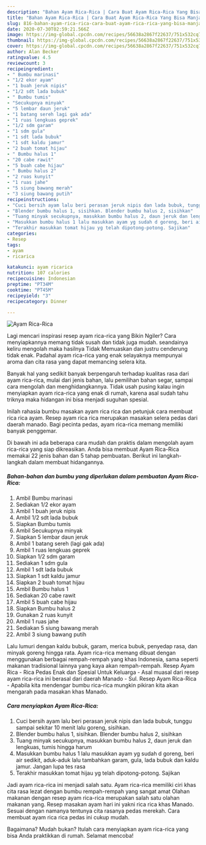 ```yaml
---
description: "Bahan Ayam Rica-Rica | Cara Buat Ayam Rica-Rica Yang Bisa Manjain Lidah"
title: "Bahan Ayam Rica-Rica | Cara Buat Ayam Rica-Rica Yang Bisa Manjain Lidah"
slug: 816-bahan-ayam-rica-rica-cara-buat-ayam-rica-rica-yang-bisa-manjain-lidah
date: 2020-07-30T02:59:21.566Z
image: https://img-global.cpcdn.com/recipes/56638a2867f22637/751x532cq70/ayam-rica-rica-foto-resep-utama.jpg
thumbnail: https://img-global.cpcdn.com/recipes/56638a2867f22637/751x532cq70/ayam-rica-rica-foto-resep-utama.jpg
cover: https://img-global.cpcdn.com/recipes/56638a2867f22637/751x532cq70/ayam-rica-rica-foto-resep-utama.jpg
author: Alan Becker
ratingvalue: 4.5
reviewcount: 3
recipeingredient:
- " Bumbu marinasi"
- "1/2 ekor ayam"
- "1 buah jeruk nipis"
- "1/2 sdt lada bubuk"
- " Bumbu tumis"
- "Secukupnya minyak"
- "5 lembar daun jeruk"
- "1 batang sereh lagi gak ada"
- "1 ruas lengkuas geprek"
- "1/2 sdm garam"
- "1 sdm gula"
- "1 sdt lada bubuk"
- "1 sdt kaldu jamur"
- "2 buah tomat hijau"
- " Bumbu halus 1"
- "20 cabe rawit"
- "5 buah cabe hijau"
- " Bumbu halus 2"
- "2 ruas kunyit"
- "1 ruas jahe"
- "5 siung bawang merah"
- "3 siung bawang putih"
recipeinstructions:
- "Cuci bersih ayam lalu beri perasan jeruk nipis dan lada bubuk, tunggu sampai sekitar 10 menit lalu goreng, sisihkan."
- "Blender bumbu halus 1, sisihkan. Blender bumbu halus 2, sisihkan"
- "Tuang minyak secukupnya, masukkan bumbu halus 2, daun jeruk dan lengkuas, tumis hingga harum"
- "Masukkan bumbu halus 1 lalu masukkan ayam yg sudah d goreng, beri air sedikit, aduk-aduk lalu tambahkan garam, gula, lada bubuk dan kaldu jamur. Jangan lupa tes rasa"
- "Terakhir masukkan tomat hijau yg telah dipotong-potong. Sajikan"
categories:
- Resep
tags:
- ayam
- ricarica

katakunci: ayam ricarica 
nutrition: 107 calories
recipecuisine: Indonesian
preptime: "PT34M"
cooktime: "PT45M"
recipeyield: "3"
recipecategory: Dinner

---
```



![Ayam Rica-Rica](https://img-global.cpcdn.com/recipes/56638a2867f22637/751x532cq70/ayam-rica-rica-foto-resep-utama.jpg)

Lagi mencari inspirasi resep ayam rica-rica yang Bikin Ngiler? Cara menyiapkannya memang tidak susah dan tidak juga mudah. seandainya keliru mengolah maka hasilnya Tidak Memuaskan dan justru cenderung tidak enak. Padahal ayam rica-rica yang enak selayaknya mempunyai aroma dan cita rasa yang dapat memancing selera kita.

Banyak hal yang sedikit banyak berpengaruh terhadap kualitas rasa dari ayam rica-rica, mulai dari jenis bahan, lalu pemilihan bahan segar, sampai cara mengolah dan menghidangkannya. Tidak usah pusing kalau ingin menyiapkan ayam rica-rica yang enak di rumah, karena asal sudah tahu triknya maka hidangan ini bisa menjadi suguhan spesial.

Inilah rahasia bumbu masakan ayam rica rica dan petunjuk cara membuat rica rica ayam. Resep ayam rica rica merupakan masakan selera pedas dari daerah manado. Bagi pecinta pedas, ayam rica-rica memang memiliki banyak penggemar.


Di bawah ini ada beberapa cara mudah dan praktis dalam mengolah ayam rica-rica yang siap dikreasikan. Anda bisa membuat Ayam Rica-Rica memakai 22 jenis bahan dan 5 tahap pembuatan. Berikut ini langkah-langkah dalam membuat hidangannya.

<!--inarticleads1-->

##### Bahan-bahan dan bumbu yang diperlukan dalam pembuatan Ayam Rica-Rica:

1. Ambil  Bumbu marinasi
1. Sediakan 1/2 ekor ayam
1. Ambil 1 buah jeruk nipis
1. Ambil 1/2 sdt lada bubuk
1. Siapkan  Bumbu tumis
1. Ambil Secukupnya minyak
1. Siapkan 5 lembar daun jeruk
1. Ambil 1 batang sereh (lagi gak ada)
1. Ambil 1 ruas lengkuas geprek
1. Siapkan 1/2 sdm garam
1. Sediakan 1 sdm gula
1. Ambil 1 sdt lada bubuk
1. Siapkan 1 sdt kaldu jamur
1. Siapkan 2 buah tomat hijau
1. Ambil  Bumbu halus 1
1. Sediakan 20 cabe rawit
1. Ambil 5 buah cabe hijau
1. Siapkan  Bumbu halus 2
1. Gunakan 2 ruas kunyit
1. Ambil 1 ruas jahe
1. Sediakan 5 siung bawang merah
1. Ambil 3 siung bawang putih


Lalu lumuri dengan kaldu bubuk, garam, merica bubuk, penyedap rasa, dan minyak goreng hingga rata. Ayam rica-rica memang dibuat dengan menggunakan berbagai rempah-rempah yang khas Indonesia, sama seperti makanan tradisional lainnya yang kaya akan rempah-rempah. Resep Ayam Rica - Rica Pedas Enak dan Spesial Untuk Keluarga - Asal muasal dari resep ayam rica-rica ini berasal dari daerah Manado - Sul. Resep Ayam Rica-Rica - Apabila kita mendengar bumbu rica-rica mungkin pikiran kita akan mengarah pada masakan khas Manado. 

<!--inarticleads2-->

##### Cara menyiapkan Ayam Rica-Rica:

1. Cuci bersih ayam lalu beri perasan jeruk nipis dan lada bubuk, tunggu sampai sekitar 10 menit lalu goreng, sisihkan.
1. Blender bumbu halus 1, sisihkan. Blender bumbu halus 2, sisihkan
1. Tuang minyak secukupnya, masukkan bumbu halus 2, daun jeruk dan lengkuas, tumis hingga harum
1. Masukkan bumbu halus 1 lalu masukkan ayam yg sudah d goreng, beri air sedikit, aduk-aduk lalu tambahkan garam, gula, lada bubuk dan kaldu jamur. Jangan lupa tes rasa
1. Terakhir masukkan tomat hijau yg telah dipotong-potong. Sajikan


Jadi ayam rica-rica ini menjadi salah satu. Ayam rica-rica memiliki ciri khas cita rasa lezat dengan bumbu rempah-rempah yang sangat amat Olahan makanan dengan resep ayam rica-rica merupakan salah satu olahan makanan yang. Resep masakan ayam hari ini yakni rica rica khas Manado. Sesuai dengan namanya tentunya cita rasanya pedas merekah. Cara membuat ayam rica rica pedas ini cukup mudah. 

Bagaimana? Mudah bukan? Itulah cara menyiapkan ayam rica-rica yang bisa Anda praktikkan di rumah. Selamat mencoba!
